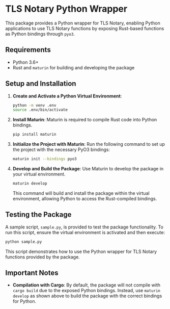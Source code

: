 # TLS Notary Python Wrapper

This package provides a Python wrapper for TLS Notary, enabling Python applications to use TLS Notary functions by
exposing Rust-based functions as Python bindings through `pyo3`.

## Requirements

- Python 3.6+
- Rust and `maturin` for building and developing the package

## Setup and Installation

1. **Create and Activate a Python Virtual Environment**:
   ```bash
   python -m venv .env
   source .env/bin/activate
   ```

2. **Install Maturin**:
   Maturin is required to compile Rust code into Python bindings.
   ```bash
   pip install maturin
   ```

3. **Initialize the Project with Maturin**:
   Run the following command to set up the project with the necessary PyO3 bindings:
   ```bash
   maturin init --bindings pyo3
   ```

4. **Develop and Build the Package**:
   Use Maturin to develop the package in your virtual environment.
   ```bash
   maturin develop
   ```

   This command will build and install the package within the virtual environment, allowing Python to access the
   Rust-compiled bindings.

## Testing the Package

A sample script, `sample.py`, is provided to test the package functionality. To run this script, ensure the virtual
environment is activated and then execute:

```bash
python sample.py
```

This script demonstrates how to use the Python wrapper for TLS Notary functions provided by the package.

## Important Notes

- **Compilation with Cargo**: By default, the package will not compile with `cargo build` due to the exposed Python
  bindings. Instead, use `maturin develop` as shown above to build the package with the correct bindings for Python.
